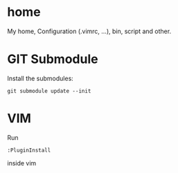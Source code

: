 home
====

My home, Configuration (.vimrc, ...), bin, script and other.


GIT Submodule
=============

Install the submodules:

    git submodule update --init


VIM
===

Run 

    :PluginInstall 

inside vim

